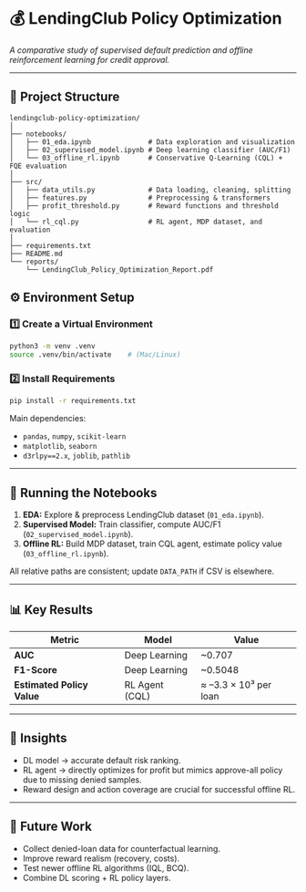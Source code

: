 # 💰 LendingClub Policy Optimization
*A comparative study of supervised default prediction and offline reinforcement learning for credit approval.*

---

## 🧩 Project Structure

```text
lendingclub-policy-optimization/
│
├── notebooks/
│   ├── 01_eda.ipynb              # Data exploration and visualization
│   ├── 02_supervised_model.ipynb # Deep learning classifier (AUC/F1)
│   └── 03_offline_rl.ipynb       # Conservative Q-Learning (CQL) + FQE evaluation
│
├── src/
│   ├── data_utils.py             # Data loading, cleaning, splitting
│   ├── features.py               # Preprocessing & transformers
│   ├── profit_threshold.py       # Reward functions and threshold logic
│   └── rl_cql.py                 # RL agent, MDP dataset, and evaluation
│
├── requirements.txt
├── README.md
└── reports/
    └── LendingClub_Policy_Optimization_Report.pdf

```

## ⚙️ Environment Setup
### 1️⃣ Create a Virtual Environment
```bash
python3 -m venv .venv
source .venv/bin/activate    # (Mac/Linux)
````

### 2️⃣ Install Requirements

```bash
pip install -r requirements.txt
```

Main dependencies:

* `pandas`, `numpy`, `scikit-learn`
* `matplotlib`, `seaborn`
* `d3rlpy==2.x`, `joblib`, `pathlib`

---

## 🧠 Running the Notebooks

1. **EDA:** Explore & preprocess LendingClub dataset (`01_eda.ipynb`).
2. **Supervised Model:** Train classifier, compute AUC/F1 (`02_supervised_model.ipynb`).
3. **Offline RL:** Build MDP dataset, train CQL agent, estimate policy value (`03_offline_rl.ipynb`).

All relative paths are consistent; update `DATA_PATH` if CSV is elsewhere.

---

## 📊 Key Results

| Metric                     | Model          | Value                 |
| -------------------------- | -------------- | --------------------- |
| **AUC**                    | Deep Learning  | ~0.707                 |
| **F1-Score**               | Deep Learning  | ~0.5048                 |
| **Estimated Policy Value** | RL Agent (CQL) | ≈ –3.3 × 10³ per loan |

---

## 🧩 Insights

* DL model → accurate default risk ranking.
* RL agent → directly optimizes for profit but mimics approve-all policy due to missing denied samples.
* Reward design and action coverage are crucial for successful offline RL.

---

## 🚀 Future Work

* Collect denied-loan data for counterfactual learning.
* Improve reward realism (recovery, costs).
* Test newer offline RL algorithms (IQL, BCQ).
* Combine DL scoring + RL policy layers.






